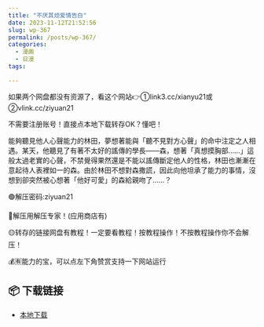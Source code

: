 ```yaml
---
title: "不厌其烦爱情告白"
date: 2023-11-12T21:52:56
slug: wp-367
permalink: /posts/wp-367/
categories:
  - 漫画
  - 日漫
tags:

---
```


如果两个网盘都没有资源了，看这个网站👉①link3.cc/xianyu21或②vlink.cc/ziyuan21

不需要注册账号！直接点本地下载转存OK？懂吧！

能夠聽見他人心聲能力的林田，夢想著能與「聽不見對方心聲」的命中注定之人相遇。某天，他聽見了有著不太好的謠傳的學長——森，想著「真想摸胸部……」這般太過老實的心聲，不禁覺得果然還是不能以謠傳斷定他人的性格，林田也漸漸在意起待人表裡如一的森。由於林田不想對森撒謊，因此向他坦承了能力的事情，沒想到卻突然被心想著「他好可愛」的森給親吻了……？

🟢解压密码:ziyuan21

🔵解压用解压专家！(应用商店有)

🟡转存的链接网盘有教程！一定要看教程！按教程操作！不按教程操作你不会解压！

💰🈶能力的宝，可以点左下角赞赏支持一下网站运行

## 📦 下载链接
- [本地下载](https://blziyuan21.com/pay-download/367?key=a0f3aae4b1&down_id=0)

